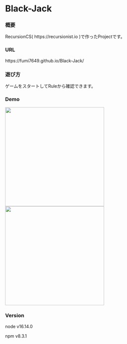 # Black-Jack
<h3>概要</h3>
RecursionCS( https://recursionist.io )で作ったProjectです。
<h3>URL</h3>
https://fumi7649.github.io/Black-Jack/
<h3>遊び方</h3>
ゲームをスタートしてRuleから確認できます。


<h3>Demo</h3>

<img src="https://user-images.githubusercontent.com/80373104/157613418-93d2017c-f3ab-495d-9416-e083401692c4.jpg" width="320">
<img src="https://user-images.githubusercontent.com/80373104/157613457-f786aa73-e835-44c8-822f-d1f4cb8994b9.jpg" width="320">

<h3>Version</h3>
<p>node v16.14.0</p>
<p>npm v8.3.1</p>
